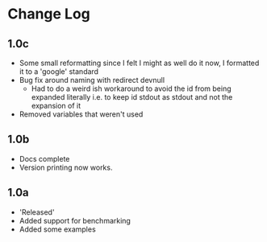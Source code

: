 # Change Log

## 1.0c

- Some small reformatting since I felt I might as well do it now, I formatted it to a 'google' standard
- Bug fix around naming with redirect devnull
  - Had to do a weird ish workaround to avoid the id from being expanded literally i.e. to keep id stdout as stdout and not the expansion of it
- Removed variables that weren't used

## 1.0b


- Docs complete
- Version printing now works.

## 1.0a

- 'Released'
- Added support for benchmarking
- Added some examples
